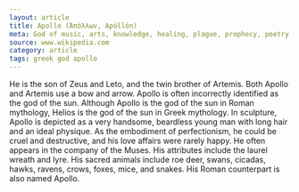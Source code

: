 ```yaml
---
layout: article
title: Apollo (Ἀπόλλων, Apóllōn)
meta: God of music, arts, knowledge, healing, plague, prophecy, poetry, manly beauty, and archery.
source: www.wikipedia.com
category: article
tags: greek god apollo
---
```


He is the son of Zeus and Leto, and the twin brother of Artemis. Both Apollo and Artemis use a bow and arrow. Apollo is often incorrectly identified as the god of the sun. Although Apollo is the god of the sun in Roman mythology, Helios is the god of the sun in Greek mythology. In sculpture, Apollo is depicted as a very handsome, beardless young man with long hair and an ideal physique. As the embodiment of perfectionism, he could be cruel and destructive, and his love affairs were rarely happy. He often appears in the company of the Muses. His attributes include the laurel wreath and lyre. His sacred animals include roe deer, swans, cicadas, hawks, ravens, crows, foxes, mice, and snakes. His Roman counterpart is also named Apollo.
